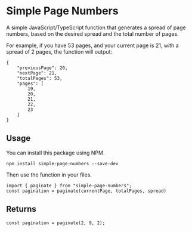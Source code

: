
# Simple Page Numbers

A simple JavaScript/TypeScript function that generates a spread of page numbers, based on the desired spread and the total number of pages.

For example, if you have 53 pages, and your current page is 21, with a spread of 2 pages, the function will output:

```
{
    "previousPage": 20,
    "nextPage": 21,
    "totalPages": 53,
    "pages": [
        19,
        20,
        21,
        22,
        23
    ]
}
```

## Usage

You can install this package using NPM.

```
npm install simple-page-numbers --save-dev
```

Then use the function in your files.

```
import { paginate } from "simple-page-numbers";
const pagination = paginate(currentPage, totalPages, spread)
```

## Returns
```
const pagination = paginate(2, 9, 2);
```

